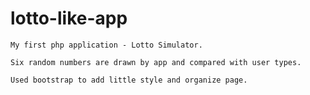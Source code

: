 # lotto-like-app

	My first php application - Lotto Simulator. 

	Six random numbers are drawn by app and compared with user types.
	
	Used bootstrap to add little style and organize page.
